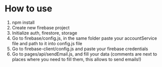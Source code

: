 # How to use
1. npm install
2. Create new firebase project
3. Initialize auth, firestore, storage
4. Go to firebase/config.js, in the same folder paste your accountService file and path to it into config.js file
5. Go to firebase-client/config.js and paste your firebase credentials
6. Go to pages/api/sendEmail.js, and fill your data (comments are next to places where you need to fill them, this allows to send emails!)
